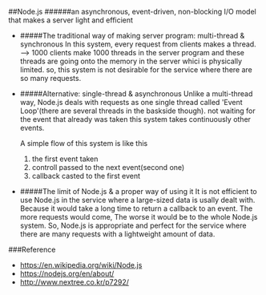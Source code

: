 ##Node.js
######an asynchronous, event-driven, non-blocking I/O model that makes a server light and efficient

- #####The traditional way of making server program: multi-thread & synchronous
  In this system, every request from clients makes a thread. --> 1000 clients make 1000 threads in the server program
  and these threads are going onto the memory in the server whici is physically limited.
  so, this system is not desirable for the service where there are so many requests.
  
- #####Alternative: single-thread & asynchronous
  Unlike a multi-thread way, Node.js deals with requests as one single thread called 'Event Loop'(there are several threads in the baskside though).
  not waiting for the event that already was taken this system takes continuously other events.
  
  A simple flow of this system is like this
  1. the first event taken
  2. controll passed to the next event(second one)
  3. callback casted to the first event

- #####The limit of Node.js & a proper way of using it
  It is not efficient to use Node.js in the service where a large-sized data is usally dealt with.
  Because it would take a long time to return a callback to an event. The more requests would come, The worse it would be
  to the whole Node.js system.
  So, Node.js is appropriate and perfect for the service where there are many requests with a lightweight amount of data.
  
###Reference
* https://en.wikipedia.org/wiki/Node.js
* https://nodejs.org/en/about/
* http://www.nextree.co.kr/p7292/
